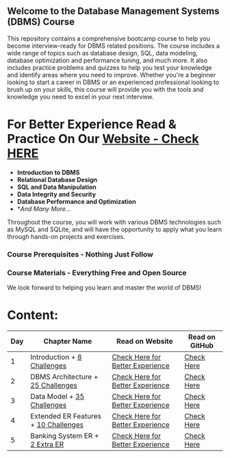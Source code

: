 ## **Welcome to the Database Management Systems (DBMS) Course**

This repository contains a comprehensive bootcamp course to help you become interview-ready for DBMS related positions. The course includes a wide range of topics such as database design, SQL, data modeling, database optimization and performance tuning, and much more. It also includes practice problems and quizzes to help you test your knowledge and identify areas where you need to improve. Whether you're a beginner looking to start a career in DBMS or an experienced professional looking to brush up on your skills, this course will provide you with the tools and knowledge you need to excel in your next interview.

# For Better Experience Read & Practice On Our [Website - Check HERE](https://codexam.vercel.app/docs/dbms)

- **Introduction to DBMS**
- **Relational Database Design**
- **SQL and Data Manipulation**
- **Data Integrity and Security**
- **Database Performance and Optimization**
- **And Many More...*

Throughout the course, you will work with various DBMS technologies such as MySQL and SQLite, and will have the opportunity to apply what you learn through hands-on projects and exercises.

### **Course Prerequisites** - Nothing Just Follow

### **Course Materials** - Everything Free and Open Source 

We look forward to helping you learn and master the world of DBMS!

# Content: 
| Day | Chapter Name | Read on Website | Read on GitHub |
|-----|--------------|-----------------|----------------|
| 1   | Introduction + [8 Challenges](https://code-xam.vercel.app/docs/dbms/dbms1#-quick-mcqs) | [Check Here for Better Experience ](https://code-xam.vercel.app/docs/dbms/dbms1) | [Check Here](https://github.com/Subham-Maity/30-Days-Of-DBMS/tree/main/01.%20Introduction) |
| 2   | DBMS Architecture + [25 Challenges](https://code-xam.vercel.app/docs/dbms/dbms2#-quick-mcqs) | [Check Here for Better Experience ](https://code-xam.vercel.app/docs/dbms/dbms2) | [Check Here](https://github.com/Subham-Maity/30-Days-Of-DBMS/tree/main/02.%20DBMS%20Architecture) |
| 3   | Data Model + [35 Challenges](https://code-xam.vercel.app/docs/dbms/dbms3#-quick-mcqs) | [Check Here for Better Experience ](https://code-xam.vercel.app/docs/dbms/dbms3) | [Check Here](https://github.com/Subham-Maity/30-Days-Of-DBMS/tree/main/03.%20Data%20Model) |
| 4   | Extended ER Features + [10 Challenges](https://code-xam.vercel.app/docs/dbms/dbms4#-quick-mcqs) | [Check Here for Better Experience ](https://code-xam.vercel.app/docs/dbms/dbms4) | [Check Here](https://github.com/Subham-Maity/30-Days-Of-DBMS/tree/main/04.%20Extended%20ER%20Features) |
| 5   | Banking System ER + [2 Extra ER](https://codexam.vercel.app/docs/dbms/dbms5#-another-er-diagram) | [Check Here for Better Experience ](https://code-xam.vercel.app/docs/dbms/dbms5) | [Check Here](https://github.com/Subham-Maity/30-Days-Of-DBMS/tree/main/05.%20Banking%20System%20ER) |
